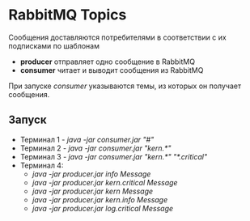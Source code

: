 # RabbitMQ Topics

Сообщения доставляются потребителями в соответствии с их подписками по шаблонам

* **producer** отправляет одно сообщение в RabbitMQ
* **consumer** читает и выводит сообщения из RabbitMQ

При запуске *consumer* указываются темы, из которых он получает сообщения.

## Запуск

* Терминал 1 - *java -jar consumer.jar <host> "#"*
* Терминал 2 - *java -jar consumer.jar <host> "kern.\*"*
* Терминал 3 - *java -jar consumer.jar <host> "kern.\*" "\*.critical"*
* Терминал 4:
  * *java -jar producer.jar <host> info Message*
  * *java -jar producer.jar <host> kern.critical Message*
  * *java -jar producer.jar <host> kern Message*
  * *java -jar producer.jar <host> kern.info Message*
  * *java -jar producer.jar <host> log.critical Message*
